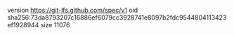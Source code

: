 version https://git-lfs.github.com/spec/v1
oid sha256:73da8793207c16886ef6079cc3928741e8097b2fdc9544804113423ef1928944
size 11076
